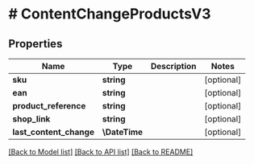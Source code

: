 # # ContentChangeProductsV3

## Properties

Name | Type | Description | Notes
------------ | ------------- | ------------- | -------------
**sku** | **string** |  | [optional]
**ean** | **string** |  | [optional]
**product_reference** | **string** |  | [optional]
**shop_link** | **string** |  | [optional]
**last_content_change** | **\DateTime** |  | [optional]

[[Back to Model list]](../../README.md#models) [[Back to API list]](../../README.md#endpoints) [[Back to README]](../../README.md)
